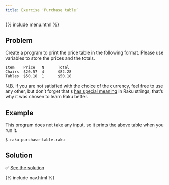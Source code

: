 ```yaml
---
title: Exercise ‘Purchase table‘
---
```


{% include menu.html %}

## Problem

Create a program to print the price table in the following format. Please use variables to store the prices and the totals.

    Item    Price   N      Total
    Chairs  $20.57  4      $82.28
    Tables  $50.18  1      $50.18

N.B. If you are not satisfied with the choice of the currency, feel free to use any other, but don’t forget that `$` [has special meaning](/essentials/strings/escaping-special-characters) in Raku strings, that’s why it was chosen to learn Raku better.

## Example

This program does not take any input, so it prints the above table when you run it.

```console
$ raku purchase-table.raku
```

## Solution

✅ [See the solution](solution)

{% include nav.html %}
